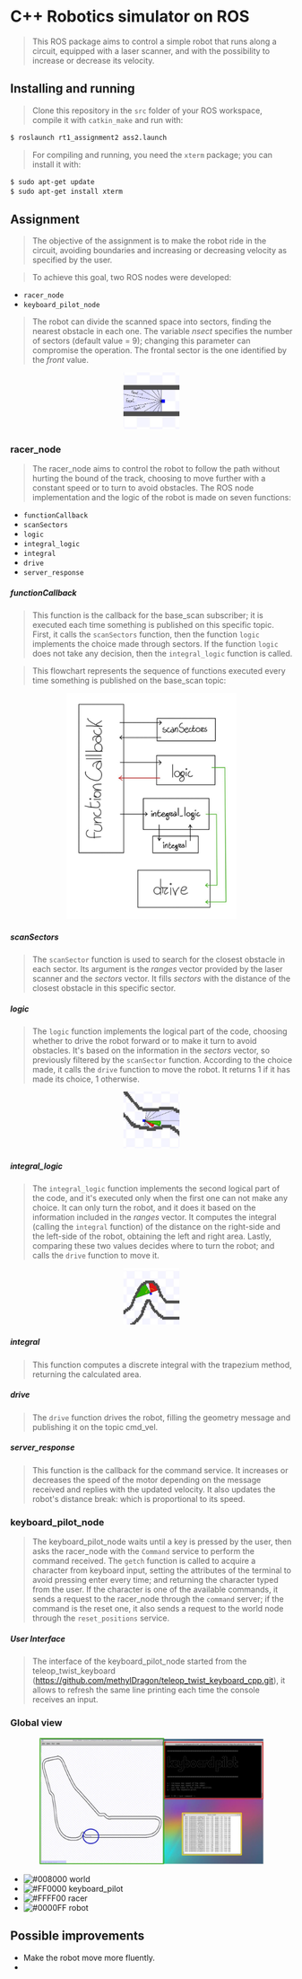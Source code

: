 C++ Robotics simulator on ROS
=============================

>This ROS package aims to control a simple robot that runs along a circuit, equipped with a laser scanner, and with the possibility to increase or decrease its velocity.

Installing and running
----------------------

>Clone this repository in the `src` folder of your ROS workspace, compile it with `catkin_make` and run with:

```bash
$ roslaunch rt1_assignment2 ass2.launch
```

>For compiling and running, you need the `xterm` package; you can install it with:

```bash
$ sudo apt-get update
$ sudo apt-get install xterm
```

Assignment
----------

>The objective of the assignment is to make the robot ride in the circuit, avoiding boundaries and increasing or decreasing velocity as specified by the user.

>To achieve this goal, two ROS nodes were developed:
* `racer_node`
* `keyboard_pilot_node`

>The robot can divide the scanned space into sectors, finding the nearest obstacle in each one. The variable *nsect* specifies the number of sectors (default value = 9); changing this parameter can compromise the operation. The frontal sector is the one identified by the *front* value.

<p align="center">
<img src="./images/sectors.jpg" width=20%>
</p>


### racer_node

>The racer_node aims to control the robot to follow the path without hurting the bound of the track, choosing to move further with a constant speed or to turn to avoid obstacles.
>The ROS node implementation and the logic of the robot is made on seven functions:
* `functionCallback`
* `scanSectors`
* `logic`
* `integral_logic`
* `integral`
* `drive`
* `server_response`

##### functionCallback

>This function is the callback for the base_scan subscriber; it is executed each time something is published on this specific topic.
>First, it calls the `scanSectors` function, then the function `logic` implements the choice made through sectors. If the function `logic` does not take any decision, then the `integral_logic` function is called.

>This flowchart represents the sequence of functions executed every time something is published on the base_scan topic:

<p align="center">
<img src="./images/functionCallback.jpg" width=60%>
</p>

##### scanSectors

>The `scanSector` function is used to search for the closest obstacle in each sector. Its argument is the *ranges* vector provided by the laser scanner and the *sectors* vector. It fills *sectors* with the distance of the closest obstacle in this specific sector.

##### logic

>The `logic` function implements the logical part of the code, choosing whether to drive the robot forward or to make it turn to avoid obstacles. It's based on the information in the *sectors* vector, so previously filtered by the `scanSector` function. According to the choice made, it calls the `drive` function to move the robot. It returns 1 if it has made its choice, 1 otherwise.

<p align="center">
<img src="./images/logic.jpg" width=20%>
</p>

##### integral_logic

>The `integral_logic` function implements the second logical part of the code, and it's executed only when the first one can not make any choice. It can only turn the robot, and it does it based on the information included in the *ranges* vector. It computes the integral (calling the `integral` function) of the distance on the right-side and the left-side of the robot, obtaining the left and right area. Lastly, comparing these two values decides where to turn the robot; and calls the `drive` function to move it.

<p align="center">
<img src="./images/integral_logic.jpg" width=20%>
</p>

##### integral

>This function computes a discrete integral with the trapezium method, returning the calculated area.

##### drive

>The `drive` function drives the robot, filling the geometry message and publishing it on the topic cmd_vel.

##### server_response

>This function is the callback for the command service. It increases or decreases the speed of the motor depending on the message received and replies with the updated velocity. It also updates the robot's distance break: which is proportional to its speed.

### keyboard_pilot_node

>The keyboard_pilot_node waits until a key is pressed by the user, then asks the racer_node with the `Command` service to perform the command received.
>The `getch` function is called to acquire a character from keyboard input, setting the attributes of the terminal to avoid pressing enter every time; and returning the character typed from the user.
>If the character is one of the available commands, it sends a request to the racer_node through the `command` server; if the command is the reset one, it also sends a request to the world node through the `reset_positions` service.


##### User Interface

>The interface of the keyboard_pilot_node started from the teleop_twist_keyboard (https://github.com/methylDragon/teleop_twist_keyboard_cpp.git), it allows to refresh the same line printing each time the console receives an input.

### Global view

<p align="center">
<img src="./images/global_view.jpg" width=80%>
</p>

- ![#008000](https://via.placeholder.com/15/008000/000000?text=+) world
- ![#FF0000](https://via.placeholder.com/15/FF0000/000000?text=+) keyboard_pilot
- ![#FFFF00](https://via.placeholder.com/15/FFFF00/000000?text=+) racer
- ![#0000FF](https://via.placeholder.com/15/0000FF/000000?text=+) robot

Possible improvements
---------------------

* Make the robot move more fluently.
* 
